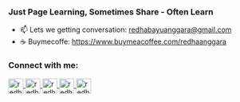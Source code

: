 ### Just Page Learning, Sometimes Share - Often Learn

- 📫 Lets we getting conversation: redhabayuanggara@gmail.com
- ☕️ Buymecoffe: https://www.buymeacoffee.com/redhaanggara
<h3 align="left">Connect with me:</h3>
<p align="left">

  <a href="https://www.linkedin.com/in/redha-bayu-anggara-55a219b9/" target="_blank">
    <img align="center" 
         src="https://img.icons8.com/glyph-neue/64/000000/linkedin-circled.png" 
         alt="redha-bayu-anggara" 
         height="30" 
         width="30" />
  </a>

  <a href="https://medium.com/@redhabayuanggara" target="_blank">
    <img align="center" 
         src="https://img.icons8.com/sf-regular-filled/96/000000/medium-logo.png" 
         alt="redha-bayu-anggara" 
         height="30" 
         width="30" />
  </a>
 
  <a href="https://www.instagram.com/redhabayuanggara/" target="_blank">
    <img align="center" 
         src="https://img.icons8.com/material-rounded/96/000000/instagram-new.png" 
         alt="redha-bayu-anggara" 
         height="30" 
         width="30" />
  </a>
  
  <a href="https://twitter.com/redhaanggara" target="_blank">
    <img align="center" 
         src="https://img.icons8.com/ios-filled/50/000000/twitter.png"
         alt="redha-bayu-anggara"
         height="30"
         width="30" />
  </a>
  
  <a href="https://www.youtube.com/watch?v=8R6StQfLNbw" target="_blank">
    <img align="center" 
         src="https://img.icons8.com/ios-filled/50/000000/youtube-play.png" 
         alt="redha-bayu-anggara" 
         height="30" 
         width="30" />
  </a>

</p>
